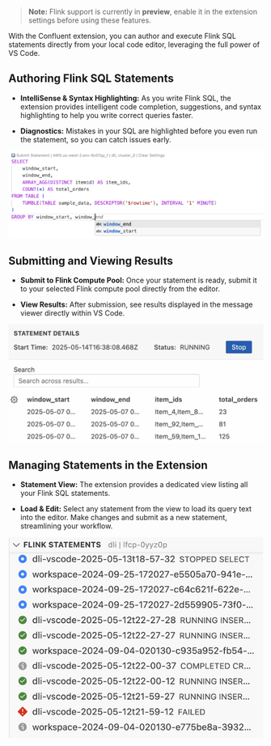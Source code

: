 > **Note:** Flink support is currently in **preview**, enable it in the extension settings before using these features.

With the Confluent extension, you can author and execute Flink SQL statements directly from your local code editor, leveraging the full power of VS Code.

## Authoring Flink SQL Statements

- **IntelliSense & Syntax Highlighting:** As you write Flink SQL, the extension provides intelligent code completion, suggestions, and syntax highlighting to help you write correct queries faster.

- **Diagnostics:** Mistakes in your SQL are highlighted before you even run the statement, so you can catch issues early.

![](./flink-sql-intellisense.png)

## Submitting and Viewing Results

- **Submit to Flink Compute Pool:** Once your statement is ready, submit it to your selected Flink compute pool directly from the editor.

- **View Results:** After submission, see results displayed in the message viewer directly within VS Code.

![](./flink-sql-results.png)

## Managing Statements in the Extension

- **Statement View:** The extension provides a dedicated view listing all your Flink SQL statements.

- **Load & Edit:** Select any statement from the view to load its query text into the editor. Make changes and submit as a new statement, streamlining your workflow.

![](./flink-statement-view.png)
